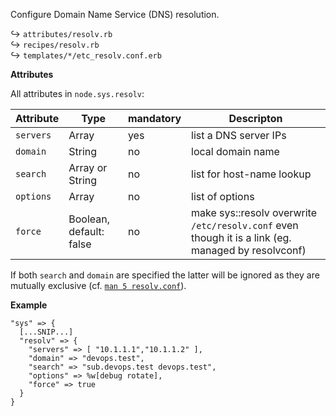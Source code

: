 Configure Domain Name Service (DNS) resolution.

↪ `attributes/resolv.rb`  
↪ `recipes/resolv.rb`  
↪ `templates/*/etc_resolv.conf.erb`  

**Attributes**

All attributes in `node.sys.resolv`:

| Attribute | Type | mandatory | Descripton |
|---|---|---|---|
| `servers` | Array | yes | list a DNS server IPs |
| `domain` | String | no | local domain name |
| `search` | Array or String | no | list for host-name lookup |
| `options` | Array | no | list of options |
| `force` | Boolean, default: false | no |  make sys::resolv overwrite `/etc/resolv.conf` even though it is a link (eg. managed by resolvconf) |

If both `search` and `domain` are specified the latter will be ignored as they are mutually exclusive (cf. [`man 5 resolv.conf`](https://manpages.debian.org/stable/manpages/resolv.conf.5.en.html)).

**Example**

    "sys" => {
      [...SNIP...]
      "resolv" => {
        "servers" => [ "10.1.1.1","10.1.1.2" ],
        "domain" => "devops.test",
        "search" => "sub.devops.test devops.test",
        "options" => %w[debug rotate],
        "force" => true
      }
    }

